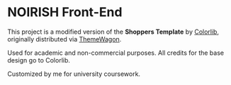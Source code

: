
# NOIRISH Front-End

This project is a modified version of the **Shoppers Template** by [Colorlib](https://colorlib.com),
originally distributed via [ThemeWagon](https://themewagon.com).

Used for academic and non-commercial purposes.
All credits for the base design go to Colorlib.

Customized by me for university coursework.


